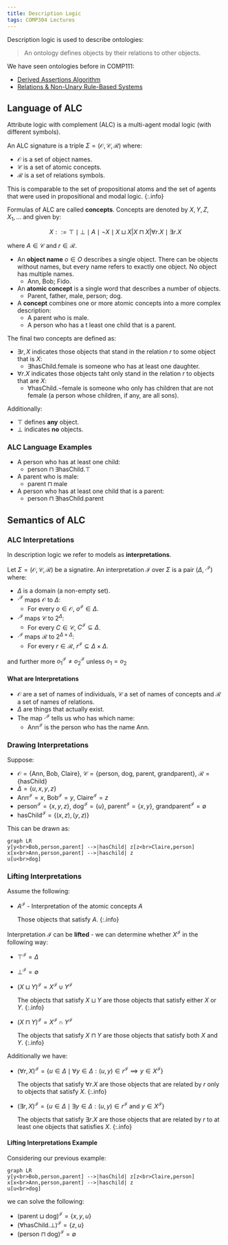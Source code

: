 ```yaml
---
title: Description Logic
tags: COMP304 Lectures
---
```

Description logic is used to describe ontologies:

> An ontology defines objects by their relations to other objects.

We have seen ontologies before in COMP111:

* [Derived Assertions Algorithm]({{site.baseurl}}/comp111/lectures/2020/11/05/3.html)
* [Relations & Non-Unary Rule-Based Systems]({{site.baseurl}}/comp111/lectures/2020/11/05/4.html)

## Language of ALC
Attribute logic with complement (ALC) is a multi-agent modal logic (with different symbols).

An ALC signature is a triple $\Sigma=(\mathcal O, \mathcal C, \mathcal R)$ where:

* $\mathcal O$ is a set of object names.
* $\mathcal C$ is a set of atomic concepts.
* $\mathcal R$ is a set of relations symbols.

This is comparable to the set of propositional atoms and the set of agents that were used in propositional and modal logic.
{:.info}

Formulas of ALC are called **concepts**. Concepts are denoted by $X,Y,Z,X_1,\ldots$ and given by:

$$
X::=\top\mid\bot\mid A\mid\neg X\mid X\sqcup X|X\sqcap X| \forall r.X\mid\exists r.X
$$

where $A\in\mathcal C$ and $r\in\mathcal R$.

* An **object name** $o\in O$ describes a single object. There can be objects without names, but every name refers to exactly one object. No object has multiple names.
	* Ann, Bob; Fido.
* An **atomic concept** is a single word that describes a number of objects.
	* Parent, father, male, person; dog.
* A **concept** combines one or more atomic concepts into a more complex description:
	* A parent who is male.
	* A person who has a t least one child that is a parent.

The final two concepts are defined as:

* $\exists r,X$ indicates those objects that stand in the relation $r$ to some object that is $X$:
	* $\exists\text{hasChild}.\text{female}$ is someone who has at least one daughter.
* $\forall r.X$ indicates those objects taht only stand in the relation $r$ to objects that are $X$:
	* $\forall\text{hasChild}.\neg\text{female}$ is someone who only has children that are not $\text{female}$ (a person whose children, if any, are all sons).
	
Additionally:

* $\top$ defines **any** object.
* $\bot$ indicates **no** objects.

### ALC Language Examples

* A person who has at least one child:
	* $\text{person}\sqcap\exists\text{hasChild}.\top$
* A parent who is male:
	* $\text{parent}\sqcap\text{male}$
* A person who has at least one child that is a parent:
	* $\text{person}\sqcap\exists\text{hasChild}.\text{parent}$

## Semantics of ALC
### ALC Interpretations
In description logic we refer to models as **interpretations**.

Let $\Sigma=(\mathcal O,\mathcal C,\mathcal R)$ be a signatire. An interpretation $\mathcal I$ over $\Sigma$ is a pair $(\Delta,\cdot^\mathcal I)$ where:

* $\Delta$ is a domain (a non-empty set).
* $\cdot^\mathcal I$ maps $\mathcal O$ to $\Delta$:
	* For every $o\in \mathcal O$, $o^\mathcal I\in\Delta$.
* $\cdot^\mathcal I$ maps $\mathcal C$ to $2^\Delta$:
	* For every $C\in \mathcal C$, $C^\mathcal I\subseteq\Delta$.
* $\cdot^\mathcal I$ maps $\mathcal R$ to $2^{\Delta\times\Delta}$:
	* For every $r\in \mathcal R$, $r^\mathcal I\subseteq\Delta\times\Delta$.
	
and further more $o^\mathcal I_1\neq o^\mathcal I_2$ unless $o_1=o_2$

#### What are Interpretations

* $\mathcal O$ are a set of names of individuals, $\mathcal C$ a set of names of concepts and $\mathcal R$ a set of names of relations.
* $\Delta$ are things that actually exist.
* The map $\cdot^\mathcal I$ tells us who has which name:
	* $\text{Ann}^\mathcal I$ is the person who has the name Ann.
	
### Drawing Interpretations
Suppose:

* $\mathcal O=\{\text{Ann, Bob, Claire}\}$, $\mathcal C=\{\text{person, dog, parent, grandparent}\}$, $\mathcal R=\{\text{hasChild}\}$
* $\Delta=\{u,x,y,z\}$
* $\text{Ann}^\mathcal I=x$, $\text{Bob}^\mathcal I=y$, $\text{Claire}^\mathcal I=z$
* $\text{person}^\mathcal I=\{x,y,z\}$, $\text{dog}^\mathcal I=\{u\}$, $\text{parent}^\mathcal I=\{x,y\}$, $\text{grandparent}^\mathcal I=\emptyset$
* $\text{hasChild}^\mathcal I=\{(x,z),(y,z)\}$

This can be drawn as:

```mermaid
graph LR
y[y<br>Bob,person,parent] -->|hasChild| z[z<br>Claire,person]
x[x<br>Ann,person,parent] -->|haschild| z
u[u<br>dog]
```

### Lifting Interpretations
Assume the following:

* $A^\mathcal I$ - Interpretation of the atomic concepts $A$
	
	Those objects that satisfy $A$.
	{:.info}

Interpretation $\mathcal I$ can be **lifted** - we can determine whether $X^\mathcal I$ in the following way:

* $\top^\mathcal I=\Delta$
* $\bot^\mathcal I=\emptyset$
* $(X\sqcup Y)^\mathcal I=X^\mathcal I\cup Y^\mathcal I$
	
	The objects that satisfy $X\sqcup Y$ are those objects that satisfy either $X$ or $Y$.
	{:.info}
* $(X\sqcap Y)^\mathcal I=X^\mathcal I\cap Y^\mathcal I$

	The objects that satisfy $X\sqcap Y$ are those objects that satisfy both $X$ and $Y$.
	{:.info}
	
Additionally we have:

* $(\forall r,X)^\mathcal I=\{u\in\Delta\mid\forall y\in\Delta:(u,y)\in r^\mathcal I\implies y\in X^\mathcal I\}$
	
	The objects that satisfy $\forall r.X$ are those objects that are related by $r$ only to objects that satisfy $X$.
	{:.info}
	
* $(\exists r,X)^\mathcal I=\{u\in\Delta\mid\exists y\in\Delta:(u,y)\in r^\mathcal I\text{ and } y\in X^\mathcal I\}$
	
	The objects that satisfy $\exists r.X$ are those objects that are related by $r$ to at least one objects that satisfies $X$.
	{:.info}

#### Lifting Interpretations Example
Considering our previous example:

```mermaid
graph LR
y[y<br>Bob,person,parent] -->|hasChild| z[z<br>Claire,person]
x[x<br>Ann,person,parent] -->|haschild| z
u[u<br>dog]
```

we can solve the following:

* $(\text{parent}\sqcup\text{dog})^\mathcal I=\{x,y,u\}$
* $(\forall\text{hasChild}.\bot)^\mathcal I=\{z,u\}$
* $(\text{person}\sqcap\text{dog})^\mathcal I=\emptyset$